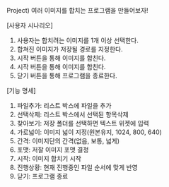 Project) 여러 이미지를 합치는 프로그램을 만들어보자!

[사용자 시나리오]
1. 사용자는 합치려는 이미지를 1개 이상 선택한다.
2. 합쳐진 이미지가 저장될 경로를 지정한다.
3. 시작 버튼을 통해 이미지를 합친다.
4. 시작 버튼을 통해 이미지를 합친다.
5. 닫기 버튼을 통해 프로그램을 종료한다.

[기능 명세]
1. 파일추가: 리스트 박스에 파일을 추가
2. 선택삭제: 리스트 박스에서 선택된 항목삭제
3. 찾아보기: 저장 폴더를 선택하면 텍스트 위젯에 입력
4. 가로넓이: 이미지 넓이 지정(원본유지, 1024, 800, 640)
5. 간격: 이미지단의 간격(없음, 보통, 넓게)
6. 포맷: 저잘 이미지 포맷 결정
7. 시작: 이미지 합치기 시작
8. 진행상황: 현재 진행중인 파일 순서에 맞게 반영
9. 닫기: 프로그램 종료